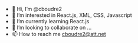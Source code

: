 - 👋 Hi, I’m @cboudre2
- 👀 I’m interested in React.js, XML, CSS, Javascript
- 🌱 I’m currently learning React.js
- 💞️ I’m looking to collaborate on ...
- 📫 How to reach me cboudre2@att.net

<!---
cboudre2/cboudre2 is a ✨ special ✨ repository because its `README.md` (this file) appears on your GitHub profile.
You can click the Preview link to take a look at your changes.
--->
